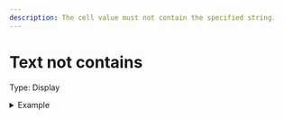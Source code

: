 ```yaml
---
description: The cell value must not contain the specified string.
---
```


# Text not contains

Type: Display

<details>

<summary>Example</summary>

* Cell value: Description
* Rule value: rip
* Result: Fail - Cell value "Description" contains "rip"

</details>
